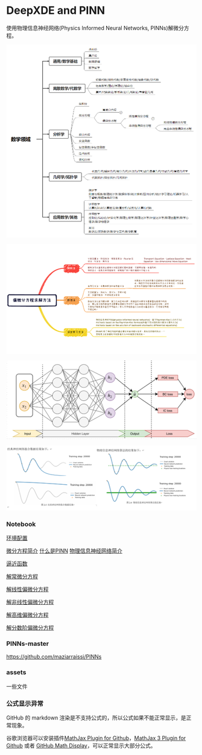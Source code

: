 # DeepXDE and PINN

使用物理信息神经网络(Physics Informed Neural Networks, PINNs)解微分方程。

![数学领域](assets/数学领域.png)





![微分方程求解方法](assets/微分方程求解方法.png)

![PINN](assets/PINN.png)



![NN对比PINN](assets/NN对比PINN.png)

### Notebook

[环境配置](1环境配置.ipynb) 

[微分方程简介](99微分方程简介.ipynb) [什么是PINN](2什么是PINN.ipynb) [物理信息神经网络简介](99物理信息神经网络简介.ipynb) 

[逼近函数](2用神经网络逼近任意函数.ipynb) 

[解常微分方程](3常微分方程ODE.ipynb) 

[解线性偏微分方程](4四大线性偏微分方程.ipynb) 

[解非线性偏微分方程](5非线性偏微分方程.ipynb) 

[解高维偏微分方程](6高维偏微分方程.ipynb)

[解分数阶偏微分方程](7分数阶偏微分方程.ipynb) 

### PINNs-master

https://github.com/maziarraissi/PINNs

### assets

一些文件

### 公式显示异常

GitHub 的 markdown 渲染是不支持公式的，所以公式如果不能正常显示，是正常现象。

谷歌浏览器可以安装插件[MathJax Plugin for Github](https://chrome.google.com/webstore/detail/mathjax-plugin-for-github/ioemnmodlmafdkllaclgeombjnmnbima)，[MathJax 3 Plugin for Github](https://chrome.google.com/webstore/detail/mathjax-3-plugin-for-gith/peoghobgdhejhcmgoppjpjcidngdfkod) 或者 [GitHub Math Display](https://chrome.google.com/webstore/detail/github-math-display/cgolaobglebjonjiblcjagnpmdmlgmda)，可以正常显示大部分公式。

